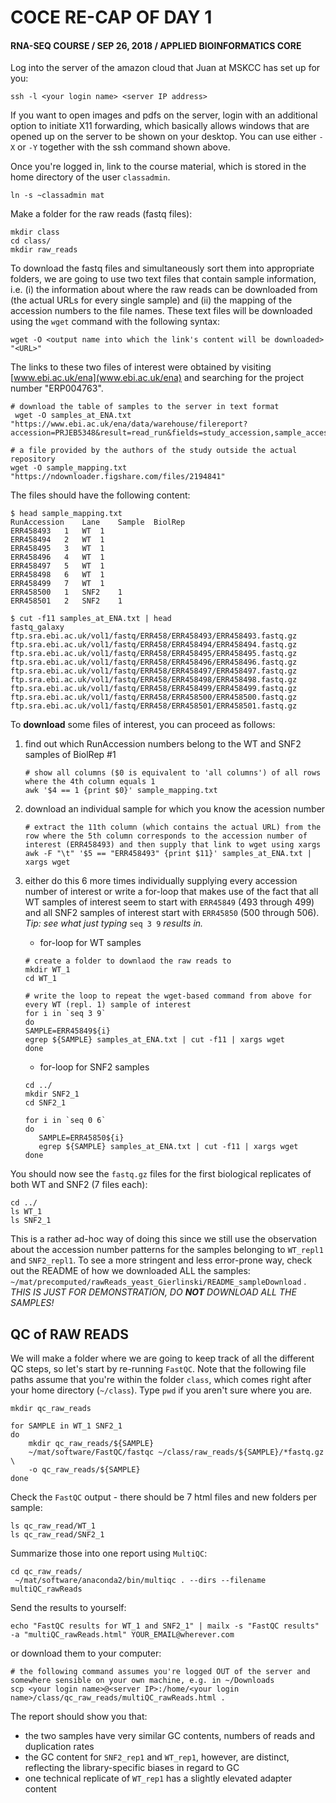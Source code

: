 # COCE RE-CAP OF DAY 1
#### RNA-SEQ COURSE / SEP 26, 2018 / APPLIED BIOINFORMATICS CORE

Log into the server of the amazon cloud that Juan at MSKCC has set up for you:

```
ssh -l <your login name> <server IP address>
```

If you want to open images and pdfs on the server, login with an additional option to initiate X11 forwarding, which basically allows windows that are opened up on the server to be shown on your desktop. You can use either `-X` or `-Y` together with the ssh command shown above.

Once you're logged in, link to the course material, which is stored in the home directory of the user `classadmin`.

```
ln -s ~classadmin mat
```

Make a folder for the raw reads (fastq files):

```
mkdir class
cd class/
mkdir raw_reads
```

To download the fastq files and simultaneously sort them into appropriate folders, we are going to use two text files that contain sample information, i.e. (i) the information about where the raw reads can be downloaded from (the actual URLs for every single sample) and (ii) the mapping of the accession numbers to the file names.
These text files will be downloaded using the `wget` command with the following syntax:

```
wget -O <output name into which the link's content will be downloaded> "<URL>"
```

The links to these two files of interest were obtained by visiting [www.ebi.ac.uk/ena](www.ebi.ac.uk/ena) and searching for the project number "ERP004763".

```
# download the table of samples to the server in text format
 wget -O samples_at_ENA.txt "https://www.ebi.ac.uk/ena/data/warehouse/filereport?accession=PRJEB5348&result=read_run&fields=study_accession,sample_accession,secondary_sample_accession,experiment_accession,run_accession,tax_id,scientific_name,instrument_model,library_layout,fastq_ftp,fastq_galaxy,submitted_ftp,submitted_galaxy,sra_ftp,sra_galaxy,cram_index_ftp,cram_index_galaxy&download=txt"
 
# a file provided by the authors of the study outside the actual repository
wget -O sample_mapping.txt "https://ndownloader.figshare.com/files/2194841"
```

The files should have the following content:

```
$ head sample_mapping.txt 
RunAccession	Lane	Sample	BiolRep
ERR458493	1	WT	1
ERR458494	2	WT	1
ERR458495	3	WT	1
ERR458496	4	WT	1
ERR458497	5	WT	1
ERR458498	6	WT	1
ERR458499	7	WT	1
ERR458500	1	SNF2	1
ERR458501	2	SNF2	1
```

```
$ cut -f11 samples_at_ENA.txt | head
fastq_galaxy
ftp.sra.ebi.ac.uk/vol1/fastq/ERR458/ERR458493/ERR458493.fastq.gz
ftp.sra.ebi.ac.uk/vol1/fastq/ERR458/ERR458494/ERR458494.fastq.gz
ftp.sra.ebi.ac.uk/vol1/fastq/ERR458/ERR458495/ERR458495.fastq.gz
ftp.sra.ebi.ac.uk/vol1/fastq/ERR458/ERR458496/ERR458496.fastq.gz
ftp.sra.ebi.ac.uk/vol1/fastq/ERR458/ERR458497/ERR458497.fastq.gz
ftp.sra.ebi.ac.uk/vol1/fastq/ERR458/ERR458498/ERR458498.fastq.gz
ftp.sra.ebi.ac.uk/vol1/fastq/ERR458/ERR458499/ERR458499.fastq.gz
ftp.sra.ebi.ac.uk/vol1/fastq/ERR458/ERR458500/ERR458500.fastq.gz
ftp.sra.ebi.ac.uk/vol1/fastq/ERR458/ERR458501/ERR458501.fastq.gz
```

To **download** some files of interest, you can proceed as follows:

1. find out which RunAccession numbers belong to the WT and SNF2 samples of BiolRep #1

	```
	# show all columns ($0 is equivalent to 'all columns') of all rows where the 4th column equals 1
	awk '$4 == 1 {print $0}' sample_mapping.txt
	```
2. download an individual sample for which you know the acession number

	```
	# extract the 11th column (which contains the actual URL) from the row where the 5th column corresponds to the accession number of interest (ERR458493) and then supply that link to wget using xargs
	awk -F "\t" '$5 == "ERR458493" {print $11}' samples_at_ENA.txt | xargs wget
	```
	
3. either do this 6 more times individually supplying every accession number of interest or write a for-loop that makes use of the fact that all WT samples of interest seem to start with `ERR45849` (493 through 499) and all SNF2 samples of interest start with `ERR45850` (500 through 506). *Tip: see what just typing* `seq 3 9` *results in.*
	
	* for-loop for WT samples

	```
	# create a folder to downlaod the raw reads to
	mkdir WT_1
	cd WT_1
	
	# write the loop to repeat the wget-based command from above for every WT (repl. 1) sample of interest
	for i in `seq 3 9`
	do
	SAMPLE=ERR45849${i}
	egrep ${SAMPLE} samples_at_ENA.txt | cut -f11 | xargs wget
	done
	```

	* for-loop for SNF2 samples

	 ```
	 cd ../
	 mkdir SNF2_1
	 cd SNF2_1
	 
	 for i in `seq 0 6`
	 do
	 	SAMPLE=ERR45850${i}
	 	egrep ${SAMPLE} samples_at_ENA.txt | cut -f11 | xargs wget
	 done
	 ```

You should now see the `fastq.gz` files for the first biological replicates of both WT and SNF2 (7 files each):

```
cd ../
ls WT_1
ls SNF2_1
```

This is a rather ad-hoc way of doing this since we still use the observation about the accession number patterns for the samples belonging to `WT_repl1` and `SNF2_repl1`. To see a more stringent and less error-prone way, check out the README of how we downloaded ALL the samples: `~/mat/precomputed/rawReads_yeast_Gierlinski/README_sampleDownload` .
*THIS IS JUST FOR DEMONSTRATION, DO __NOT__ DOWNLOAD ALL THE SAMPLES!*

## QC of RAW READS

We will make a folder where we are going to keep track of all the different QC steps, so let's start by re-running `FastQC`.
Note that the following file paths assume that you're within the folder `class`, which comes right after your home directory (`~/class`). Type `pwd` if you aren't sure where you are.    

```
mkdir qc_raw_reads

for SAMPLE in WT_1 SNF2_1
do
    mkdir qc_raw_reads/${SAMPLE}
    ~/mat/software/FastQC/fastqc ~/class/raw_reads/${SAMPLE}/*fastq.gz \
    -o qc_raw_reads/${SAMPLE}
done
```

Check the `FastQC` output - there should be 7 html files and new folders per sample:

```
ls qc_raw_read/WT_1
ls qc_raw_read/SNF2_1
```

Summarize those into one report using `MultiQC`:

```
cd qc_raw_reads/
 ~/mat/software/anaconda2/bin/multiqc . --dirs --filename multiQC_rawReads
```

Send the results to yourself:

```
echo "FastQC results for WT_1 and SNF2_1" | mailx -s "FastQC results" -a "multiQC_rawReads.html" YOUR_EMAIL@wherever.com
```

or download them to your computer:

```
# the following command assumes you're logged OUT of the server and somewhere sensible on your own machine, e.g. in ~/Downloads
scp <your login name>@<server IP>:/home/<your login name>/class/qc_raw_reads/multiQC_rawReads.html .
```

The report should show you that:

- the two samples have very similar GC contents, numbers of reads and duplication rates
- the GC content for `SNF2_rep1` and `WT_rep1`, however, are distinct, reflecting the library-specific biases in regard to GC
- one technical replicate of `WT_rep1` has a slightly elevated adapter content